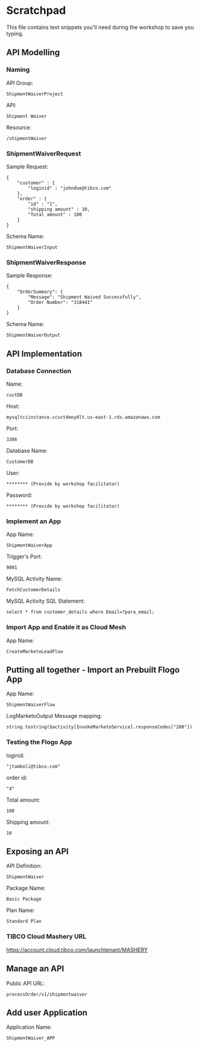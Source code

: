 # Scratchpad

This file contains text snippets you'll need during the workshop to save you typing.

## API Modelling

### Naming

API Group: 
```
ShipmentWaiverProject
```

API: 
```
Shipment Waiver
```

Resource:
```
/shipmentWaiver
```

### ShipmentWaiverRequest

Sample Request:
```
{ 
    "customer" : { 
        "loginid" : "johndoe@tibco.com" 
    },
    "order" : {
        "id" : "1", 
        "shipping amount" : 10, 
        "Total amount" : 100
    }
}
```

Schema Name:
```
ShipmentWaiverInput
```

### ShipmentWaiverResponse

Sample Response:
```
{ 
    "OrderSummary": { 
        "Message": "Shipment Waived Successfully", 
        "Order Number": "318441" 
    } 
}
```

Schema Name:
```
ShipmentWaiverOutput
```

## API Implementation

### Database Connection

Name:
```
custDB
```

Host:
```
mysqltciinstance.ccvct4moy0lt.us-east-1.rds.amazonaws.com
```

Port:
```
3306
```

Database Name:
```
CustomerDB
```

User:
```
******** (Provide by workshop facilitator)
```

Password:
```
******** (Provide by workshop facilitator)
```

### Implement an App

App Name:
```
ShipmentWaiverApp
```

Trigger's Port:
```
9001
```

MySQL Activity Name:
```
FetchCustomerDetails
```

MySQL Activity SQL Statement:
```
select * from customer_details where Email=?para_email;
```

### Import App and Enable it as Cloud Mesh 

App Name:
```
CreateMarketoLeadFlow
```

## Putting all together - Import an Prebuilt Flogo App 

App Name:
```
ShipmentWaiverFlow
```

LogMarketoOutput Message mapping:
```
string.tostring($activity[InvokeMarketoService].responseCodes["200"])
```
### Testing the Flogo App

loginid:
```
"jtamboli@tibco.com"
```

order id:
```
"4"
```

Total amount:
```
100
```

Shipping amount:
```
10
```


## Exposing an API

API Definition:
```
ShipmentWaiver
```

Package Name:
```
Basic Package
```

Plan Name:
```
Standard Plan
```

### TIBCO Cloud Mashery URL
https://account.cloud.tibco.com/launchtenant/MASHERY


## Manage an API

Public API URL:
```
processOrder/v1/shipmentwaiver
```

## Add user Application

Application Name:
```
ShipmentWaiver_APP
```

